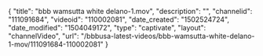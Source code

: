 {
    "title": "bbb wamsutta white delano-1.mov",
    "description": "",
    "channelid": "111091684",
    "videoid": "110002081",
    "date_created": "1502524724",
    "date_modified": "1504049172",
    "type": "captivate",
    "layout": "channelVideo",
    "url": "\/bbbusa-latest-videos\/bbb-wamsutta-white-delano-1-mov\/111091684-110002081"
}